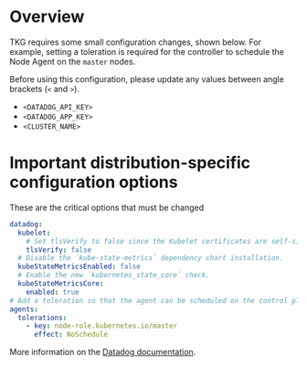 # Overview

TKG requires some small configuration changes, shown below. For example, setting a toleration is required for the controller to schedule the Node Agent on the `master` nodes.

Before using this configuration, please update any values between angle brackets (`<` and `>`).

- `<DATADOG_API_KEY>`
- `<DATADOG_APP_KEY>`
- `<CLUSTER_NAME>`

# Important distribution-specific configuration options

These are the critical options that must be changed

```yaml
datadog:
  kubelet:
    # Set tlsVerify to false since the Kubelet certificates are self-signed
    tlsVerify: false
  # Disable the `kube-state-metrics` dependency chart installation.
  kubeStateMetricsEnabled: false
  # Enable the new `kubernetes_state_core` check.
  kubeStateMetricsCore:
    enabled: true
# Add a toleration so that the agent can be scheduled on the control plane nodes.
agents:
  tolerations:
    - key: node-role.kubernetes.io/master
      effect: NoSchedule
```

More information on the [Datadog documentation](https://docs.datadoghq.com/containers/kubernetes/distributions/?tab=helm#TKG).
